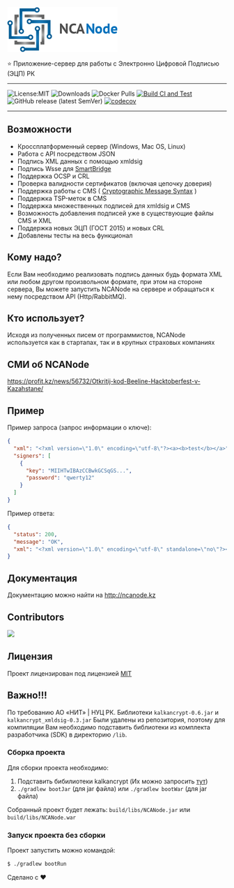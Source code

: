 
![NCANode](NCANode.png)


⭐ Приложение-сервер для работы с Электронно Цифровой Подписью (ЭЦП) РК

---

![License:MIT](https://img.shields.io/badge/license-MIT-green.svg)
![Downloads](https://img.shields.io/github/downloads/malikzh/NCANode/total.svg)
![Docker Pulls](https://img.shields.io/docker/pulls/malikzh/ncanode)
[![Build CI and Test](https://github.com/malikzh/NCANode/actions/workflows/build-ci.yml/badge.svg)](https://github.com/malikzh/NCANode/actions/workflows/build-ci.yml)
![GitHub release (latest SemVer)](https://img.shields.io/github/v/release/malikzh/NCANode)
[![codecov](https://codecov.io/gh/malikzh/NCANode/branch/master/graph/badge.svg?token=yk6ln3mlTB)](https://codecov.io/gh/malikzh/NCANode)

---

## Возможности

- Кроссплатформенный сервер (Windows, Mac OS, Linux)
- Работа с API посредством JSON
- Подпись XML данных с помощью xmldsig
- Подпись Wsse для [SmartBridge](https://sb.egov.kz/)
- Поддержка OCSP и CRL
- Проверка валидности сертификатов (включая цепочку доверия)
- Поддержка работы с CMS ( [Cryptographic Message Syntax](https://en.wikipedia.org/wiki/Cryptographic_Message_Syntax) )
- Поддержка TSP-меток в CMS
- Поддержка множественных подписей для xmldsig и CMS
- Возможность добавления подписей уже в существующие файлы CMS и XML
- Поддержка новых ЭЦП (ГОСТ 2015) и новых CRL
- Добавлены тесты на весь функционал

## Кому надо?

Если Вам необходимо реализовать подпись данных будь формата XML или любом другом произвольном формате, при этом на стороне сервера,
Вы можете запустить NCANode на сервере и обращаться к нему посредством API (Http/RabbitMQ).

## Кто использует?

Исходя из полученных писем от программистов, NCANode используется как в стартапах, так и в крупных страховых компаниях

## СМИ об NCANode

https://profit.kz/news/56732/Otkritij-kod-Beeline-Hacktoberfest-v-Kazahstane/

## Пример

Пример запроса (запрос информации о ключе):

```json
{
  "xml": "<?xml version=\"1.0\" encoding=\"utf-8\"?><a><b>test</b></a>",
  "signers": [
    {
      "key": "MIIHTwIBAzCCBwkGCSqGS...",
      "password": "qwerty12"
    }
  ]
}
```

Пример ответа:

```json
{
  "status": 200,
  "message": "OK",
  "xml": "<?xml version=\"1.0\" encoding=\"utf-8\" standalone=\"no\"?><a><b>test</b><ds:Signature x..."
}
```

## Документация

Документацию можно найти на http://ncanode.kz

## Contributors

<a href="https://github.com/malikzh/NCANode/graphs/contributors">
  <img src="https://contributors-img.web.app/image?repo=malikzh/NCANode" />
</a>

## Лицензия

Проект лицензирован под лицензией [MIT](LICENSE)

## Важно!!!

По требованию  АО «НИТ» | НУЦ РК. Библиотеки `kalkancrypt-0.6.jar` и `kalkancrypt_xmldsig-0.3.jar`
Были удалены из репозитория, поэтому для компиляции Вам необходимо подставить библиотеки
из комплекта разработчика (SDK) в директорию `/lib`.

### Сборка проекта

Для сборки проекта необходимо:

1. Подставить бибилиотеки kalkancrypt (Их можно запросить [тут](https://pki.gov.kz/developers/))
2. `./gradlew bootJar` (для jar файла) или `./gradlew bootWar` (для jar файла)


Собранный проект будет лежать: `build/libs/NCANode.jar` или `build/libs/NCANode.war`

### Запуск проекта без сборки

Проект запустить можно командой:

```bash
$ ./gradlew bootRun
```

Сделано с ❤️
